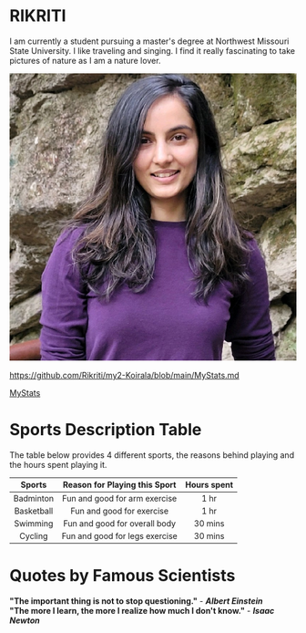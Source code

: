 # RIKRITI
I am currently a student pursuing a master's degree at Northwest Missouri State University. I like traveling and singing. I find it really fascinating to take pictures of nature as I am a nature lover. 

![myimg](https://github.com/Rikriti/my2-Koirala/blob/main/image/img.jpg)

<https://github.com/Rikriti/my2-Koirala/blob/main/MyStats.md>

[MyStats](https://github.com/Rikriti/my2-Koirala/blob/main/MyStats.md)

# Sports Description Table

The table below provides 4 different sports, the reasons behind playing and the hours spent playing it.

| Sports | Reason for Playing this Sport    | Hours spent    |
| :----: | :------------------------------: | :-------------: |
| Badminton | Fun and good for arm exercise  | 1 hr  |
| Basketball | Fun and good for exercise  | 1 hr |
| Swimming | Fun and good for overall body  | 30 mins  |
| Cycling | Fun and good for legs exercise  | 30 mins  |

# Quotes by Famous Scientists
**"The important thing is not to stop questioning."** - ***Albert Einstein*** <br/>
**"The more I learn, the more I realize how much I don't know."** - ***Isaac Newton***



